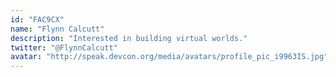 ```yaml
---
id: "FAC9CX"
name: "Flynn Calcutt"
description: "Interested in building virtual worlds."
twitter: "@FlynnCalcutt"
avatar: "http://speak.devcon.org/media/avatars/profile_pic_i9963IS.jpg"
---
```

